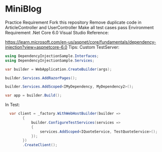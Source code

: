 # MiniBlog
Practice Requirement
Fork this repository
Remove duplicate code in ArticleController and UserController
Make all test cases pass
Environment Requirement
.Net Core 6.0
Visual Studio
Reference:

https://learn.microsoft.com/en-us/aspnet/core/fundamentals/dependency-injection?view=aspnetcore-6.0
Tips:
Custom TestServer:
```C#
using DependencyInjectionSample.Interfaces;
using DependencyInjectionSample.Services;

var builder = WebApplication.CreateBuilder(args);

builder.Services.AddRazorPages();

builder.Services.AddScoped<IMyDependency, MyDependency2>();

var app = builder.Build();

 ```
 
In Test:
```C#
  var client = _factory.WithWebHostBuilder(builder =>
        {
            builder.ConfigureTestServices(services =>
            {
                services.AddScoped<IQuoteService, TestQuoteService>();
            });
        })
        .CreateClient();
```
